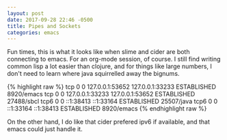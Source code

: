 ```yaml
---
layout: post
date: 2017-09-28 22:46 -0500
title: Pipes and Sockets
categories: emacs
---
```


Fun times, this is what it looks like when slime and cider are both connecting to emacs. For an org-mode session, of course. I still find writing common lisp a lot easier than clojure, and for things like large numbers, I don't need to learn where java squirrelled away the bignums.

{% highlight raw %}
tcp        0      0 127.0.0.1:53652         127.0.0.1:33233         ESTABLISHED 8920/emacs
tcp        0      0 127.0.0.1:33233         127.0.0.1:53652         ESTABLISHED 27488/sbcl
tcp6       0      0 ::1:38413               ::1:33164               ESTABLISHED 25507/java
tcp6       0      0 ::1:33164               ::1:38413               ESTABLISHED 8920/emacs
{% endhighlight raw %}

On the other hand, I do like that cider prefered ipv6 if available, and that emacs could just handle it.
